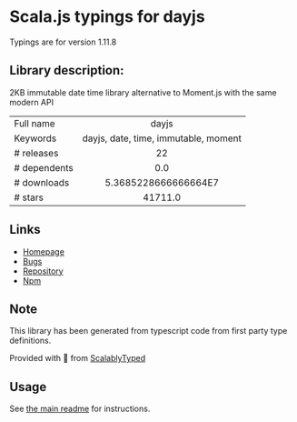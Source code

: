 
# Scala.js typings for dayjs

Typings are for version 1.11.8

## Library description:
2KB immutable date time library alternative to Moment.js with the same modern API

|                    |                 |
| ------------------ | :-------------: |
| Full name          | dayjs |
| Keywords           | dayjs, date, time, immutable, moment |
| # releases         | 22 |
| # dependents       | 0.0 |
| # downloads        | 5.3685228666666664E7 |
| # stars            | 41711.0 |

## Links
- [Homepage](https://day.js.org)
- [Bugs](https://github.com/iamkun/dayjs/issues)
- [Repository](https://github.com/iamkun/dayjs)
- [Npm](https://www.npmjs.com/package/dayjs)
    


## Note
This library has been generated from typescript code from first party type definitions.

Provided with :purple_heart: from [ScalablyTyped](https://github.com/oyvindberg/ScalablyTyped)

## Usage
See [the main readme](../../readme.md) for instructions.


